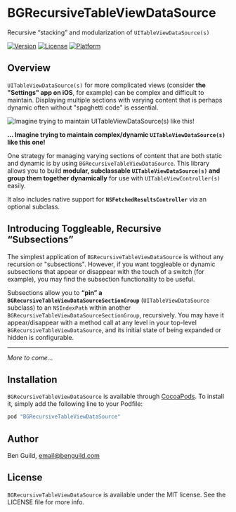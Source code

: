 # BGRecursiveTableViewDataSource
Recursive “stacking” and modularization of `UITableViewDataSource(s)`

[![Version](https://img.shields.io/cocoapods/v/BGRecursiveTableViewDataSource.svg?style=flat)](http://cocoapods.org/pods/BGRecursiveTableViewDataSource)
[![License](https://img.shields.io/cocoapods/l/BGRecursiveTableViewDataSource.svg?style=flat)](http://cocoapods.org/pods/BGRecursiveTableViewDataSource)
[![Platform](https://img.shields.io/cocoapods/p/BGRecursiveTableViewDataSource.svg?style=flat)](http://cocoapods.org/pods/BGRecursiveTableViewDataSource)

## Overview

`UITableViewDataSource(s)` for more complicated views (consider **the "Settings" app on iOS**, for example) can be complex and difficult to maintain. Displaying multiple sections with varying content that is perhaps dynamic often without "spaghetti code" is essential.

![Imagine trying to maintain `UITableViewDataSource(s)` like this!](https://raw.github.com/benguild/BGRecursiveTableViewDataSource/master/demo.png "Imagine trying to maintain `UITableViewDataSource(s)` like this!")

**... Imagine trying to maintain complex/dynamic `UITableViewDataSource(s)` like this one!**

One strategy for managing varying sections of content that are both static and dynamic is by using `BGRecursiveTableViewDataSource`. This library allows you to build **modular, subclassable `UITableViewDataSource(s)` and group them together dynamically** for use with `UITableViewController(s)` easily.

It also includes native support for **`NSFetchedResultsController`** via an optional subclass.

## Introducing Toggleable, Recursive “Subsections”

The simplest application of `BGRecursiveTableViewDataSource` is without any recursion or "subsections". However, if you want toggleable or dynamic subsections that appear or disappear with the touch of a switch (for example), you may find the subsection functionality to be useful.

Subsections allow you to **“pin” a `BGRecursiveTableViewDataSourceSectionGroup`** (`UITableViewDataSource` subclass) to an `NSIndexPath` within another `BGRecursiveTableViewDataSourceSectionGroup`, recursively. You may have it appear/disappear with a method call at any level in your top-level `BGRecursiveTableViewDataSource`, and its initial state of being expanded or hidden is configurable.

------------------------------------------------------------------

*More to come...*


## Installation

`BGRecursiveTableViewDataSource` is available through [CocoaPods](http://cocoapods.org). To install
it, simply add the following line to your Podfile:

```ruby
pod "BGRecursiveTableViewDataSource"
```

## Author

Ben Guild, email@benguild.com

## License

`BGRecursiveTableViewDataSource` is available under the MIT license. See the LICENSE file for more info.
